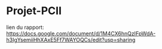 # Projet-PCII

lien du rapport: https://docs.google.com/document/d/1M4CX6hnQzIFpWdA-h3IgYsemiiHhXAxE5Ff7WAYOQCs/edit?usp=sharing